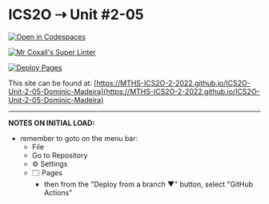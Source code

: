 # ICS2O ⇢ Unit #2-05

[![Open in Codespaces](https://classroom.github.com/assets/launch-codespace-f4981d0f882b2a3f0472912d15f9806d57e124e0fc890972558857b51b24a6f9.svg)](https://classroom.github.com/open-in-codespaces?assignment_repo_id=10620424)

[![Mr Coxall's Super Linter](https://github.com/MTHS-ICS2O-2-2022/ICS2O-Unit-2-05-Dominic-Madeira/workflows/Mr%20Coxall's%20Super%20Linter/badge.svg)](https://github.com/MTHS-ICS2O-2-2022/ICS2O-Unit-2-05-Dominic-Madeira/actions)

[![Deploy Pages](https://github.com/MTHS-ICS2O-2-2022/ICS2O-Unit-2-05-Dominic-Madeira/workflows/Deploy%20Pages/badge.svg)](https://github.com/MTHS-ICS2O-2-2022/ICS2O-Unit-2-05-Dominic-Madeira/actions)

This site can be found at: [https://MTHS-ICS2O-2-2022.github.io/ICS2O-Unit-2-05-Dominic-Madeira](https://MTHS-ICS2O-2-2022.github.io/ICS2O-Unit-2-05-Dominic-Madeira)

---

**NOTES ON INITIAL LOAD:**
- remember to goto on the menu bar:
  - File
  - Go to Repository
  - ⚙ Settings
  - 🗔 Pages
    - then from the "Deploy from a branch ▼" button, select "GitHub Actions"
